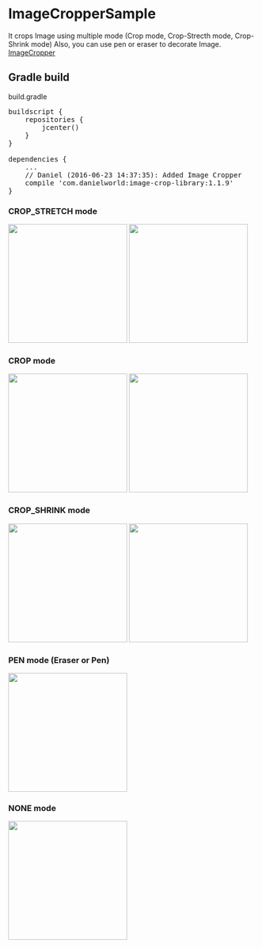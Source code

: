 # ImageCropperSample

It crops Image using multiple mode (Crop mode, Crop-Strecth mode, Crop-Shrink mode)
Also, you can use pen or eraser to decorate Image. <a href="https://github.com/DanielWorld/ImageCropper">ImageCropper</a><br>

## Gradle build
build.gradle
<pre>
buildscript {
    repositories {
        jcenter()
    }
}

dependencies {
    ...
    // Daniel (2016-06-23 14:37:35): Added Image Cropper
    compile 'com.danielworld:image-crop-library:1.1.9'
}
</pre>

### CROP_STRETCH mode
<img src="https://cloud.githubusercontent.com/assets/9348174/17641593/b858f648-6161-11e6-9783-6cc801b51b25.png" width="240">
<img src="https://cloud.githubusercontent.com/assets/9348174/17641595/ba3a1280-6161-11e6-9ee5-2b99fe0af2e9.png" width="240">

### CROP mode
<img src="https://cloud.githubusercontent.com/assets/9348174/17641596/bb9bf3be-6161-11e6-9f7f-b301a98abfa0.png" width="240">
<img src="https://cloud.githubusercontent.com/assets/9348174/17641597/bd776ef2-6161-11e6-95e7-a23f35dd500d.png" width="240">

### CROP_SHRINK mode
<img src="https://cloud.githubusercontent.com/assets/9348174/17641598/beff0bcc-6161-11e6-9581-5eee067d0bf6.png" width="240">
<img src="https://cloud.githubusercontent.com/assets/9348174/17641601/c0b22832-6161-11e6-8c69-fa5f5518e2e3.png" width="240">

### PEN mode (Eraser or Pen)
<img src="https://cloud.githubusercontent.com/assets/9348174/17641602/c2cbf710-6161-11e6-9713-939fe5e3d0e5.png" width="240">

### NONE mode
<img src="https://cloud.githubusercontent.com/assets/9348174/17641603/c45429f4-6161-11e6-9b8a-21ec71a8028b.png" width="240">
